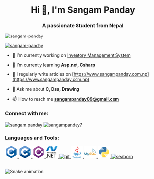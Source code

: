 <h1 align="center">Hi 👋, I'm Sangam Panday</h1>
<h3 align="center">A passionate Student from Nepal</h3>

<p align="left"> <img src="https://komarev.com/ghpvc/?username=sangam-panday&label=Profile%20views&color=0e75b6&style=flat" alt="sangam-panday" /> </p>

<p align="left"> <a href="https://github.com/ryo-ma/github-profile-trophy"><img src="https://github-profile-trophy.vercel.app/?username=sangam-panday" alt="sangam-panday" /></a> </p>

- 🔭 I’m currently working on [Inventory Management System](https://github.com/sangam-panday/Inventory-Management-System)

- 🌱 I’m currently learning **Asp.net, Csharp**

- 📝 I regularly write articles on [https://www.sangampanday.com.np](https://www.sangampanday.com.np)

- 💬 Ask me about **C, Dsa, Drawing**

- 📫 How to reach me **sangampanday09@gmail.com**

<h3 align="left">Connect with me:</h3>
<p align="left">
<a href="https://fb.com/sangam panday" target="blank"><img align="center" src="https://raw.githubusercontent.com/rahuldkjain/github-profile-readme-generator/master/src/images/icons/Social/facebook.svg" alt="sangam panday" height="30" width="40" /></a>
<a href="https://instagram.com/sangampanday7" target="blank"><img align="center" src="https://raw.githubusercontent.com/rahuldkjain/github-profile-readme-generator/master/src/images/icons/Social/instagram.svg" alt="sangampanday7" height="30" width="40" /></a>
</p>

<h3 align="left">Languages and Tools:</h3>
<p align="left"> <a href="https://www.cprogramming.com/" target="_blank" rel="noreferrer"> <img src="https://raw.githubusercontent.com/devicons/devicon/master/icons/c/c-original.svg" alt="c" width="40" height="40"/> </a> <a href="https://www.w3schools.com/cpp/" target="_blank" rel="noreferrer"> <img src="https://raw.githubusercontent.com/devicons/devicon/master/icons/cplusplus/cplusplus-original.svg" alt="cplusplus" width="40" height="40"/> </a> <a href="https://www.w3schools.com/cs/" target="_blank" rel="noreferrer"> <img src="https://raw.githubusercontent.com/devicons/devicon/master/icons/csharp/csharp-original.svg" alt="csharp" width="40" height="40"/> </a> <a href="https://dotnet.microsoft.com/" target="_blank" rel="noreferrer"> <img src="https://raw.githubusercontent.com/devicons/devicon/master/icons/dot-net/dot-net-original-wordmark.svg" alt="dotnet" width="40" height="40"/> </a> <a href="https://git-scm.com/" target="_blank" rel="noreferrer"> <img src="https://www.vectorlogo.zone/logos/git-scm/git-scm-icon.svg" alt="git" width="40" height="40"/> </a> <a href="https://www.java.com" target="_blank" rel="noreferrer"> <img src="https://raw.githubusercontent.com/devicons/devicon/master/icons/java/java-original.svg" alt="java" width="40" height="40"/> </a> <a href="https://www.mysql.com/" target="_blank" rel="noreferrer"> <img src="https://raw.githubusercontent.com/devicons/devicon/master/icons/mysql/mysql-original-wordmark.svg" alt="mysql" width="40" height="40"/> </a> <a href="https://www.python.org" target="_blank" rel="noreferrer"> <img src="https://raw.githubusercontent.com/devicons/devicon/master/icons/python/python-original.svg" alt="python" width="40" height="40"/> </a> <a href="https://seaborn.pydata.org/" target="_blank" rel="noreferrer"> <img src="https://seaborn.pydata.org/_images/logo-mark-lightbg.svg" alt="seaborn" width="40" height="40"/> </a> </p>

<br clear="both">

<img src="https://raw.githubusercontent.com/maurodesouza/maurodesouza/output/snake.svg" alt="Snake animation" />
